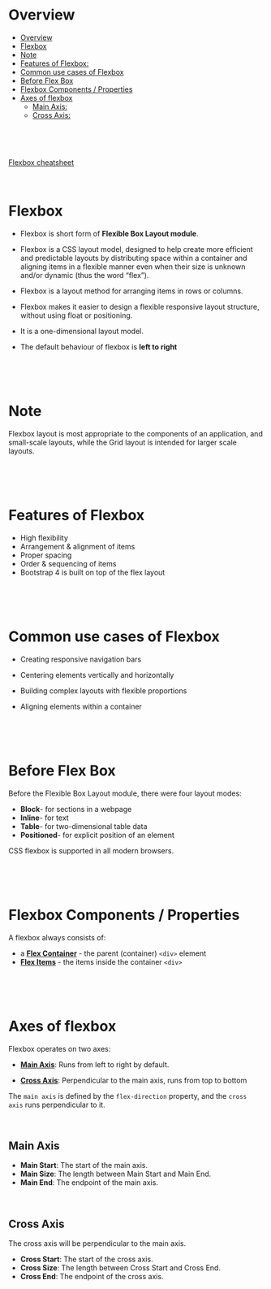 # Overview

- [Overview](#overview)
- [Flexbox](#flexbox)
- [Note](#note)
- [Features of Flexbox:](#features-of-flexbox)
- [Common use cases of Flexbox](#common-use-cases-of-flexbox)
- [Before Flex Box](#before-flex-box)
- [Flexbox Components / Properties](#flexbox-components--properties)
- [Axes of flexbox](#axes-of-flexbox)
  - [Main Axis:](#main-axis)
  - [Cross Axis:](#cross-axis)

&nbsp;

&nbsp;

[Flexbox cheatsheet](https://flexbox.malven.co/)

&nbsp;

# Flexbox

- Flexbox is short form of **Flexible Box Layout module**.

- Flexbox is a CSS layout model, designed to help create more efficient and predictable layouts by distributing space within a container and aligning items in a flexible manner even when their size is unknown and/or dynamic (thus the word “flex”).

- Flexbox is a layout method for arranging items in rows or columns.

- Flexbox makes it easier to design a flexible responsive layout structure, without using float or positioning.

- It is a one-dimensional layout model.

- The default behaviour of flexbox is **left to right**

&nbsp;

&nbsp;

# Note

Flexbox layout is most appropriate to the components of an application, and small-scale layouts, while the Grid layout is intended for larger scale layouts.

&nbsp;

&nbsp;

# Features of Flexbox

- High flexibility
- Arrangement & alignment of items
- Proper spacing
- Order & sequencing of items
- Bootstrap 4 is built on top of the flex layout

&nbsp;

&nbsp;

# Common use cases of Flexbox

- Creating responsive navigation bars

- Centering elements vertically and horizontally

- Building complex layouts with flexible proportions

- Aligning elements within a container

&nbsp;

&nbsp;

# Before Flex Box

Before the Flexible Box Layout module, there were four layout modes:

- **Block**- for sections in a webpage
- **Inline**- for text
- **Table**- for two-dimensional table data
- **Positioned**- for explicit position of an element

CSS flexbox is supported in all modern browsers.

&nbsp;

&nbsp;

# Flexbox Components / Properties

A flexbox always consists of:

- a **<u>Flex Container</u>** - the parent (container) `<div>` element
- **<u>Flex Items</u>** - the items inside the container `<div>`

&nbsp;

&nbsp;

# Axes of flexbox

Flexbox operates on two axes:

- **<u>Main Axis</u>**: Runs from left to right by default.

- **<u>Cross Axis</u>**: Perpendicular to the main axis, runs from top to bottom

The `main axis` is defined by the `flex-direction` property, and the `cross axis` runs perpendicular to it.

&nbsp;

## Main Axis

- **Main Start**: The start of the main axis.
- **Main Size**: The length between Main Start and Main End.
- **Main End**: The endpoint of the main axis.

&nbsp;

## Cross Axis

The cross axis will be perpendicular to the main axis.

- **Cross Start**: The start of the cross axis.
- **Cross Size**: The length between Cross Start and Cross End.
- **Cross End**: The endpoint of the cross axis.

&nbsp;

&nbsp;
